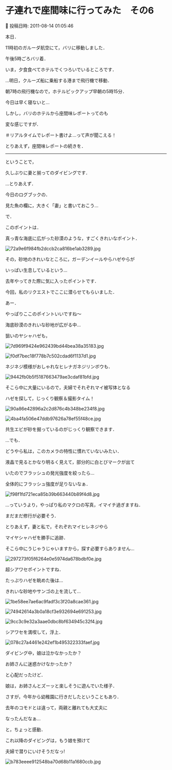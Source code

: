 # 子連れで座間味に行ってみた　その6

📅 投稿日時: 2011-08-14 01:05:46

本日．


11時初のガルーダ航空にて，バリに移動しました．


午後5時ごろバリ着．


いま，夕食食べてホテルでくつろいでいるところです．





…明日，クルーズ船に乗船する港まで飛行機で移動．


朝7時の飛行機なので，ホテルピックアップ早朝の5時15分．


今日は早く寝ないと…





しかし，バリのホテルから座間味レポートってのも


変な感じですが．


＃リアルタイムでレポート書けよ…って声が聞こえる！


とりあえず，座間味レポートの続きを．


--------





ということで，


久しぶりに妻と揃ってのダイビングです．





…とりあえず．


今日のログブックの．


見た魚の欄に，大きく「妻」と書いておこう…





で．


このポイントは．


真っ青な海底に広がった砂漠のような，すごくきれいなポイント．




![72a9e6f984fb2dccb2ca816be1ab3289.jpg](images/72a9e6f984fb2dccb2ca816be1ab3289.jpg)







その，砂地のきれいなところに，ガーデンイールやらハゼやらが


いっぱい生息しているという…


去年やってきた際に気に入ったポイントです．


今回，私のリクエストでここに潜らせてもらいました．





あー．


やっぱりここのポイントいいですね～


海底砂漠のきれいな砂地が広がる中…





狙いのヤシャハゼも，




![7d969f9424e962439bd44bea38a35183.jpg](images/7d969f9424e962439bd44bea38a35183.jpg)









![f0df7bec18f778b7c502cdad6f1137d1.jpg](images/f0df7bec18f778b7c502cdad6f1137d1.jpg)







ネジネジ模様がおしゃれなヒレナガネジリンボウも．




![9442fb0b5f5187663479ae3cdaf81bfd.jpg](images/9442fb0b5f5187663479ae3cdaf81bfd.jpg)







そこら中に大量にいるので，夫婦でそれぞれマイ被写体となる


ハゼを探して，じっくり観察＆撮影タイム！




![90a86e42896a2c2d876c4b348be234f8.jpg](images/90a86e42896a2c2d876c4b348be234f8.jpg)






![4ba4fa506e47ddb97626a78ef55f48ce.jpg](images/4ba4fa506e47ddb97626a78ef55f48ce.jpg)




共生エビが砂を掘っているのがじっくり観察できます．





…でも．


どうやら私は，このカメラの特性に慣れていないみたい．


液晶で見るとかなり明るく見えて，部分的に白とびマークが出て


いたのでフラッシュの発光強度を絞ったら…


全体的にフラッシュ強度が足りないなぁ．




![f98f1fd721eca85b39b663440b89f4d8.jpg](images/f98f1fd721eca85b39b663440b89f4d8.jpg)




…っていうより，やっぱり私のマクロの写真，イマイチ過ぎますね．


まだまだ修行が必要そう．





とりあえず，妻と私で，それぞれマイヒレネジやら


マイヤシャハゼを勝手に追跡．


そこら中にうじゃうじゃいますから，探す必要すらありません…




![297273f05f6264e0e5974da678bdbf0e.jpg](images/297273f05f6264e0e5974da678bdbf0e.jpg)







超シアワセポイントですね．





たっぷりハゼを眺めた後は…


きれいな砂地やサンゴの上を流して…




![1be58ee7ae6ac9fadf3c3f20a8cae361.jpg](images/1be58ee7ae6ac9fadf3c3f20a8cae361.jpg)









![74942614a3b0a18cf3e932694e691253.jpg](images/74942614a3b0a18cf3e932694e691253.jpg)









![9cc3c9e32a3aae0dbc8bf634945c32f4.jpg](images/9cc3c9e32a3aae0dbc8bf634945c32f4.jpg)







シアワセを満喫して，浮上．




![078c27a4461e242ef1b495322333faef.jpg](images/078c27a4461e242ef1b495322333faef.jpg)







ダイビング中，娘は泣かなかったか？


お姉さんに迷惑かけなかったか？


と心配だったけど．


娘は，お姉さんとズーッと楽しそうに遊んでいた様子．


さすが，今年から幼稚園に行きだしたということもあり．


去年のコモドとは違って，両親と離れても大丈夫に


なったんだなぁ…


と，ちょっと感動．





これ以降のダイビングは，もう娘を預けて


夫婦で潜りにいけそうだなっ! 




![b783eeee912548ba70d68b11a1680ccb.jpg](images/b783eeee912548ba70d68b11a1680ccb.jpg)
